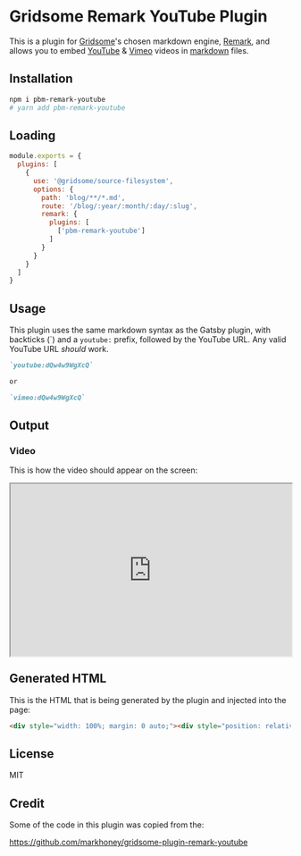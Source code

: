 # Gridsome Remark YouTube Plugin

This is a plugin for [Gridsome](https://gridsome.org/)'s chosen markdown engine, [Remark](https://remark.js.org/), and allows you to embed [YouTube](https://www.youtube.com/) & [Vimeo](https://www.vimeo.com/) videos in [markdown](https://daringfireball.net/projects/markdown/) files.

## Installation

```bash
npm i pbm-remark-youtube
# yarn add pbm-remark-youtube
```

## Loading

```js
module.exports = {
  plugins: [
    {
      use: '@gridsome/source-filesystem',
      options: {
        path: 'blog/**/*.md',
        route: '/blog/:year/:month/:day/:slug',
        remark: {
          plugins: [
            ['pbm-remark-youtube']
          ]
        }
      }
    }
  ]
}
```

## Usage

This plugin uses the same markdown syntax as the Gatsby plugin, with backticks (\`) and a `youtube:` prefix, followed by the YouTube URL. Any valid YouTube URL _should_ work.

```markdown
`youtube:dQw4w9WgXcQ`

or

`vimeo:dQw4w9WgXcQ`

```

## Output

### Video

This is how the video should appear on the screen:

<div style="width: 100%; margin: 0 auto;"><div style="position: relative; padding-bottom: 56.25%; padding-top: 25px; height: 0;"><iframe style="position: absolute; top: 0; left: 0; width: 100%; height: 100%;" src="https://www.youtube.com/embed/dQw4w9WgXcQ"></iframe></div></div>

## Generated HTML

This is the HTML that is being generated by the plugin and injected into the page:

```html
<div style="width: 100%; margin: 0 auto;"><div style="position: relative; padding-bottom: 56.25%; padding-top: 25px; height: 0;"><iframe style="position: absolute; top: 0; left: 0; width: 100%; height: 100%;" src="https://www.youtube.com/embed/dQw4w9WgXcQ"></iframe></div></div>
```

## License

MIT

## Credit

Some of the code in this plugin was copied from the:

https://github.com/markhoney/gridsome-plugin-remark-youtube
